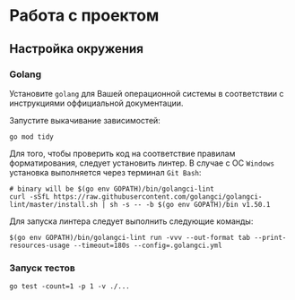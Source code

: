 # Работа с проектом

## Настройка окружения

### Golang

Установите `golang` для Вашей операционной системы в соответствии с инструкциями оффициальной документации. 

Запустите выкачивание зависимостей:

```shell
go mod tidy
```

Для того, чтобы проверить код на соответствие правилам форматирования, следует установить линтер. В случае с ОС `Windows` установка выполняется через терминал `Git Bash`:

```shell
# binary will be $(go env GOPATH)/bin/golangci-lint
curl -sSfL https://raw.githubusercontent.com/golangci/golangci-lint/master/install.sh | sh -s -- -b $(go env GOPATH)/bin v1.50.1
```

Для запуска линтера следует выполнить следующие команды:
```shell
$(go env GOPATH)/bin/golangci-lint run -vvv --out-format tab --print-resources-usage --timeout=180s --config=.golangci.yml
```

### Запуск тестов

```shell
go test -count=1 -p 1 -v ./...
```